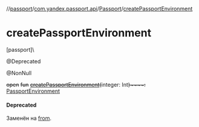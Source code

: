 //[passport](../../../index.md)/[com.yandex.passport.api](../index.md)/[Passport](index.md)/[createPassportEnvironment](create-passport-environment.md)

# createPassportEnvironment

[passport]\

@Deprecated

@NonNull

~~open~~ ~~fun~~ [~~createPassportEnvironment~~](create-passport-environment.md)~~(~~integer: Int~~)~~~~:~~ [PassportEnvironment](../-passport-environment/index.md)

#### Deprecated

Заменён на [from](../../../passport/com.yandex.passport.api/-passport-environment/-factory/from.md).

